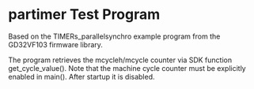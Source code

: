 # partimer Test Program

Based on the TIMERs_parallelsynchro example program from the GD32VF103
firmware library.

The program retrieves the mcycleh/mcycle counter via SDK function
get_cycle_value(). Note that the machine cycle counter must be
explicitly enabled in main(). After startup it is disabled.
